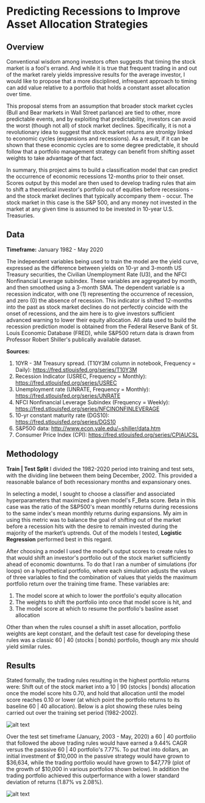 # Predicting Recessions to Improve Asset Allocation Strategies


Overview
---
Conventional wisdom among investors often suggests that timing the stock market is a fool's errand. And while it is true that frequent trading in and out of the market rarely yields impressive results for the average investor, I would like to propose that a more disciplined, infrequent approach to timing can add value relative to a portfolio that holds a constant asset allocation over time. 

This proposal stems from an assumption that broader stock market cycles (Bull and Bear markets in Wall Street parlance) are tied to other, more predictable events, and by exploiting that predictability, investors can avoid the worst (though not all) of stock market declines. Specifically, it is not a revolutionary idea to suggest that stock market returns are stronlgy linked to economic cycles (expansions and recessions). As a result, if it can be shown that these economic cycles are to some degree predictable, it should follow that a portfolio management strategy can benefit from shifting asset weights to take advantage of that fact. 

In summary, this project aims to build a classification model that can predict the occurrence of economic recessions 12-months prior to their onset. Scores output by this model are then used to develop trading rules that aim to shift a theoretical investor's portfolio out of equities before recessions - and the stock market declines that typically accompany them - occur. The stock market in this case is the S&P 500, and any money not invested in the market at any given time is assumed to be invested in 10-year U.S. Treasuries.  


Data
---
**Timeframe:** January 1982 - May 2020

The independent variables being used to train the model are the yield curve, expressed as the difference between yields on 10-yr and 3-month US Treasury securities, the Civilian Unemployment Rate (U3), and the NFCI Nonfinancial Leverage subindex. These variables are aggregated by month, and then smoothed using a 3-month SMA. The dependent variable is a recession indicator, with one (1) representing the occurrence of recession, and zero (0) the absence of recession. This indicator is shifted 12-months into the past as stock market declines do not perfectly coincide with the onset of recessions, and the aim here is to give investors sufficient advanced warning to lower their equity allocation. All data used to build the recession prediction model is obtained from the Federal Reserve Bank of St. Louis Economic Database (FRED), while S&P500 return data is drawn from Professor Robert Shiller's publically available dataset. 

**Sources:**
1. 10YR - 3M Treasury spread. (T10Y3M column in notebook, Frequency = Daily):  https://fred.stlouisfed.org/series/T10Y3M 
2. Recession Indicator (USREC, Frequency = Monthly): https://fred.stlouisfed.org/series/USREC 
3. Unemployment rate (UNRATE, Frequency = Monthly):  https://fred.stlouisfed.org/series/UNRATE
4. NFCI Nonfinancial Leverage Subindex (Frequency = Weekly): https://fred.stlouisfed.org/series/NFCINONFINLEVERAGE
5. 10-yr constant maturity rate (DGS10): https://fred.stlouisfed.org/series/DGS10
6. S&P500 data: http://www.econ.yale.edu/~shiller/data.htm
7. Consumer Price Index (CPI): https://fred.stlouisfed.org/series/CPIAUCSL 


Methodology
---
**Train | Test Split**
I divided the 1982-2020 period into training and test sets, with the dividing line between them being December, 2002. This provided a reasonable balance of both recessionary months and expansionary ones.

In selecting a model, I sought to choose a classifier and associated hyperparameters that maximized a given model's F_Beta score. Beta in this case was the ratio of the S&P500's mean monthly returns during recessions to the same index's mean monthly returns during expansions. My aim in using this metric was to balance the goal of shifting out of the market before a recession hits with the desire to remain invested during the majority of the market’s uptrends. Out of the models I tested, **Logistic Regression** performed best in this regard.

After choosing a model I used the model's output scores to create rules to that would shift an investor's portfolio out of the stock market sufficiently ahead of economic downturns. To do that I ran a number of simulations (for loops) on a hypothetical portfolio, where each simulation adjusts the values of three variables to find the combination of values that yields the maximum portfolio return over the training time frame. These variables are:
1. The model score at which to lower the portfolio's equity allocation
2. The weights to shift the portfolio into once that model score is hit, and
3. The model score at which to resume the portfolio's basline asset allocation 

Other than when the rules counsel a shift in asset allocation, portfolio weights are kept constant, and the default test case for developing these rules was a classic 60 | 40 (stocks | bonds) portfolio, though any mix should yield similar rules.    



Results
---
Stated formally, the trading rules resulting in the highest portfolio returns were: Shift out of the stock market into a 10 | 90 (stocks | bonds) allocation once the model score hits 0.70, and hold that allocation until the model score reaches 0.10 or lower (at which point the portfolio returns to its baseline 60 | 40 allocation). Below is a plot showing these rules being carried out over the training set period (1982-2002).

![alt text](https://github.com/ErickDWalker/Recession_Prediction/blob/master/img/portfolio_weights_60:40_return_train.png?raw=true)  


Over the test set timeframe (January, 2003 - May, 2020) a 60 | 40 portfolio that followed the above trading rules would have earned a 9.44% CAGR versus the passsive 60 | 40 portfolio's 7.77%. To put that into dollars, an initial investment of $10,000 in the passive strategy would have grown to $36,634, while the trading portfolio would have grown to $47,779 (plot of the growth of $10,000 in various portfolios shown below). In addition the trading portfolio achieved this outperformance with a lower standard deviation of returns (1.87% vs 2.08%).  


![alt text](https://github.com/ErickDWalker/Recession_Prediction/blob/master/img/60:40_test.png?raw=true)
